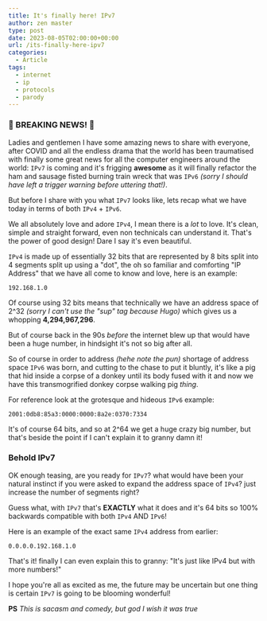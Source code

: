 ```yaml
---
title: It's finally here! IPv7
author: zen master
type: post
date: 2023-08-05T02:00:00+00:00
url: /its-finally-here-ipv7
categories:
  - Article
tags:
  - internet
  - ip
  - protocols
  - parody
---
```


### 🚨 BREAKING NEWS! 🚨

Ladies and gentlemen I have some amazing news to share with everyone, after COVID and all the endless drama that the world has been traumatised with finally some great news for all the computer engineers around the world: `IPv7` is coming and it's frigging **awesome** as it will finally refactor the ham and sausage fisted burning train wreck that was `IPv6` _(sorry I should have left a trigger warning before uttering that!)_.

But before I share with you what `IPv7` looks like, lets recap what we have today in terms of both `IPv4` + `IPv6`.

We all absolutely love and adore `IPv4`, I mean there is a _lot_ to love. It's clean, simple and straight forward, even non technicals can understand it. That's the power of good design! Dare I say it's even beautiful.

`IPv4` is made up of essentially 32 bits that are represented by 8 bits split into 4 segments split up using a "dot", the oh so familiar and comforting "IP Address" that we have all come to know and love, here is an example:

```
192.168.1.0
```

Of course using 32 bits means that technically we have an address space of 2^32 _(sorry I can't use the "sup" tag because Hugo)_ which gives us a whopping **4,294,967,296**.

But of course back in the 90s _before_ the internet blew up that would have been a huge number, in hindsight it's not so big after all.

So of course in order to address _(hehe note the pun)_ shortage of address space `IPv6` was born, and cutting to the chase to put it bluntly, it's like a pig that hid inside a corpse of a donkey until its body fused with it and now we have this transmogrified donkey corpse walking pig _thing_.

For reference look at the grotesque and hideous `IPv6` example:

```
2001:0db8:85a3:0000:0000:8a2e:0370:7334
```

It's of course 64 bits, and so at 2^64 we get a huge crazy big number, but that's beside the point if I can't explain it to granny damn it!

### Behold IPv7

OK enough teasing, are you ready for `IPv7`? what would have been your natural instinct if you were asked to expand the address space of `IPv4`? just increase the number of segments right?

Guess what, with `IPv7` that's **EXACTLY** what it does and it's 64 bits so 100% backwards compatible with both `IPv4` AND `IPv6`!

Here is an example of the exact same `IPv4` address from earlier:

```
0.0.0.0.192.168.1.0
```

That's it! finally I can even explain this to granny: "It's just like IPv4 but with more numbers!"

I hope you're all as excited as me, the future may be uncertain but one thing is certain `IPv7` is going to be blooming wonderful!

**PS**
_This is sacasm and comedy, but god I wish it was true_
